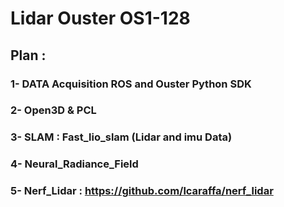 # Lidar Ouster OS1-128 
## Plan :
### 1- DATA Acquisition ROS and Ouster Python SDK 
### 2- Open3D & PCL 
### 3- SLAM : Fast_lio_slam (Lidar and imu Data) 
### 4- Neural_Radiance_Field 
### 5- Nerf_Lidar :  https://github.com/lcaraffa/nerf_lidar
